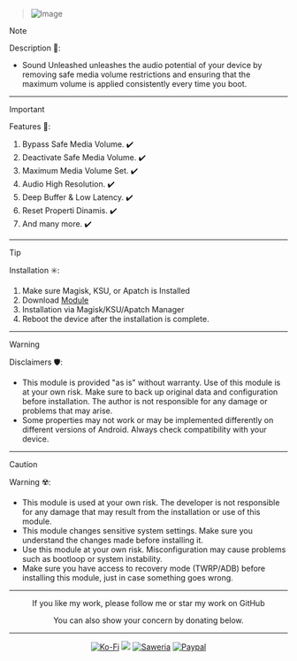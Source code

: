 > ![Image](https://github.com/user-attachments/assets/843c90fb-daf2-4206-ad3d-0f486c8917c3)

> [!NOTE]
> Description 📝:
> - Sound Unleashed unleashes the audio potential of your device by removing safe media volume restrictions and ensuring that the maximum volume is applied consistently every time you boot.
<hr/>

> [!IMPORTANT]
> Features 🚀:
> 1. Bypass Safe Media Volume. ✔️
> 2. Deactivate Safe Media Volume. ✔️
> 3. Maximum Media Volume Set. ✔️
> 4. Audio High Resolution. ✔️
> 5. Deep Buffer & Low Latency. ✔️
> 6. Reset Properti Dinamis. ✔️
> 7. And many more. ✔️
<hr/>

> [!TIP]
> Installation ✳️:
> 1. Make sure Magisk, KSU, or Apatch is Installed
> 2. Download [Module](https://t.me/modulkuntul)
> 3. Installation via Magisk/KSU/Apatch Manager
> 4. Reboot the device after the installation is complete.
<hr/>

> [!WARNING]
> Disclaimers 🛡️:
> - This module is provided "as is" without warranty. Use of this module is at your own risk. Make sure to back up original data and configuration before installation. The author is not responsible for any damage or problems that may arise.
> - Some properties may not work or may be implemented differently on different versions of Android. Always check compatibility with your device.
<hr/>

> [!CAUTION]
> Warning ☢️:
> - This module is used at your own risk. The developer is not responsible for any damage that may result from the installation or use of this module.
> - This module changes sensitive system settings. Make sure you understand the changes made before installing it.
> - Use this module at your own risk. Misconfiguration may cause problems such as bootloop or system instability.
> - Make sure you have access to recovery mode (TWRP/ADB) before installing this module, just in case something goes wrong.
<hr/>

<div align="center">
  If you like my work, please follow me or star my work on GitHub       
 
  You can also show your concern by donating below.
<div align="center">
 </div>
<hr/>
  
[![Ko-Fi](https://img.shields.io/badge/Ko--fi-F16061?style=for-the-badge&logo=ko-fi&logoColor=white)](https://ko-fi.com/illumi666)
[![](https://img.shields.io/badge/-Trakteer-red?style=for-the-badge)](https://trakteer.id/demonica/tip)
[![Saweria](https://img.shields.io/badge/-Saweria-yellow?style=for-the-badge&logoColor=white)](https://saweria.co/DEMONICA)
[![Paypal](https://img.shields.io/badge/Paypal-blue?style=for-the-badge&logoColor=white)](https://www.paypal.com/paypalme/faniadittiya)